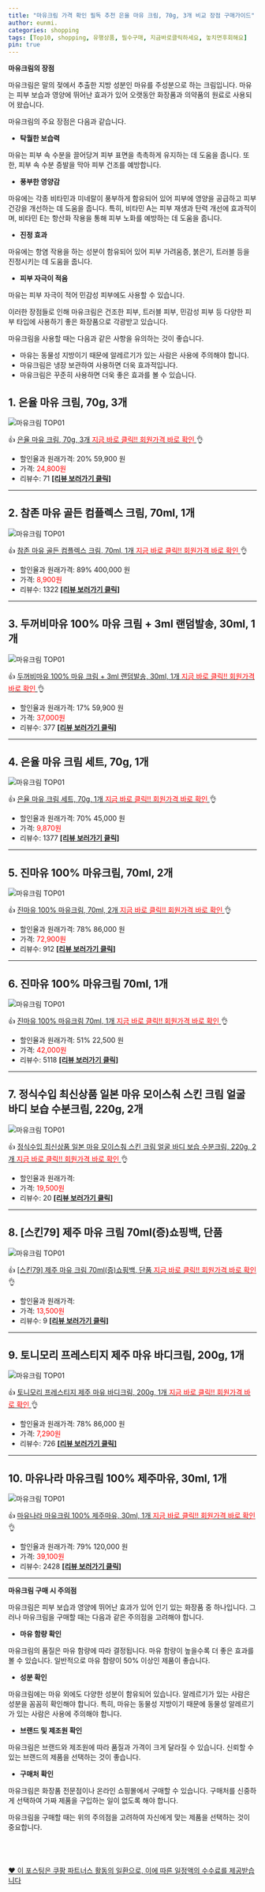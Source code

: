 ```yaml
---
title: "마유크림 가격 확인 필독 추천 은율 마유 크림, 70g, 3개 비교 장점 구매가이드"
author: eunmi.
categories: shopping
tags: [Top10, shopping, 유행상품, 필수구매, 지금바로클릭하세요, 놓치면후회해요]
pin: true
---
```

**마유크림의 장점**

마유크림은 말의 젖에서 추출한 지방 성분인 마유를 주성분으로 하는 크림입니다. 마유는 피부 보습과 영양에 뛰어난 효과가 있어 오랫동안 화장품과 의약품의 원료로 사용되어 왔습니다.

마유크림의 주요 장점은 다음과 같습니다.

* **탁월한 보습력**

마유는 피부 속 수분을 끌어당겨 피부 표면을 촉촉하게 유지하는 데 도움을 줍니다. 또한, 피부 속 수분 증발을 막아 피부 건조를 예방합니다.

* **풍부한 영양감**

마유에는 각종 비타민과 미네랄이 풍부하게 함유되어 있어 피부에 영양을 공급하고 피부 건강을 개선하는 데 도움을 줍니다. 특히, 비타민 A는 피부 재생과 탄력 개선에 효과적이며, 비타민 E는 항산화 작용을 통해 피부 노화를 예방하는 데 도움을 줍니다.

* **진정 효과**

마유에는 항염 작용을 하는 성분이 함유되어 있어 피부 가려움증, 붉은기, 트러블 등을 진정시키는 데 도움을 줍니다.

* **피부 자극이 적음**

마유는 피부 자극이 적어 민감성 피부에도 사용할 수 있습니다.

이러한 장점들로 인해 마유크림은 건조한 피부, 트러블 피부, 민감성 피부 등 다양한 피부 타입에 사용하기 좋은 화장품으로 각광받고 있습니다.

마유크림을 사용할 때는 다음과 같은 사항을 유의하는 것이 좋습니다.

* 마유는 동물성 지방이기 때문에 알레르기가 있는 사람은 사용에 주의해야 합니다.
* 마유크림은 냉장 보관하여 사용하면 더욱 효과적입니다.
* 마유크림은 꾸준히 사용하면 더욱 좋은 효과를 볼 수 있습니다.

   

## 1. 은율 마유 크림, 70g, 3개

![마유크림 TOP01](https://thumbnail8.coupangcdn.com/thumbnails/remote/230x230ex/image/retail/images/5658073043691964-05063f65-1a9f-49dd-a1c7-8bff7ed04d35.jpg)


👍 [은율 마유 크림, 70g, 3개 <font color=red> 지금 바로 클릭!! 회원가격 바로 확인 </font> ](https://link.coupang.com/re/AFFSDP?lptag=AF3617701&subid=GithubCoopas&pageKey=2500167&traceid=V0-153&itemId=11514080&vendorItemId=3017395378) 👌 


- 할인율과 원래가격: 20%  59,900   원
- 가격: <span style='color:red'>24,800원</span>
- 리뷰수: 71  [**[리뷰 보러가기 클릭]**](https://link.coupang.com/re/AFFSDP?lptag=AF3617701&subid=GithubCoopas&pageKey=2500167&traceid=V0-153&itemId=11514080&vendorItemId=3017395378)

---


   

## 2. 참존 마유 골든 컴플렉스 크림, 70ml, 1개

![마유크림 TOP01](https://thumbnail10.coupangcdn.com/thumbnails/remote/230x230ex/image/retail/images/2020/06/02/14/4/2276fcc7-8c0d-4230-b3d2-4d016daa90ae.jpg)


👍 [참존 마유 골든 컴플렉스 크림, 70ml, 1개 <font color=red> 지금 바로 클릭!! 회원가격 바로 확인 </font> ](https://link.coupang.com/re/AFFSDP?lptag=AF3617701&subid=GithubCoopas&pageKey=7385218957&traceid=V0-153&itemId=17909246888&vendorItemId=70807445511) 👌 


- 할인율과 원래가격: 89%  400,000   원
- 가격: <span style='color:red'>8,900원</span>
- 리뷰수: 1322  [**[리뷰 보러가기 클릭]**](https://link.coupang.com/re/AFFSDP?lptag=AF3617701&subid=GithubCoopas&pageKey=7385218957&traceid=V0-153&itemId=17909246888&vendorItemId=70807445511)

---


   

## 3. 두꺼비마유 100% 마유 크림 + 3ml 랜덤발송, 30ml, 1개

![마유크림 TOP01](https://thumbnail7.coupangcdn.com/thumbnails/remote/230x230ex/image/retail/images/8414533503447946-5b6315e9-9c97-4bc4-971e-605f4548771d.jpg)


👍 [두꺼비마유 100% 마유 크림 + 3ml 랜덤발송, 30ml, 1개 <font color=red> 지금 바로 클릭!! 회원가격 바로 확인 </font> ](https://link.coupang.com/re/AFFSDP?lptag=AF3617701&subid=GithubCoopas&pageKey=5926462847&traceid=V0-153&itemId=10518413658&vendorItemId=77800017727) 👌 


- 할인율과 원래가격: 17%  59,900   원
- 가격: <span style='color:red'>37,000원</span>
- 리뷰수: 377  [**[리뷰 보러가기 클릭]**](https://link.coupang.com/re/AFFSDP?lptag=AF3617701&subid=GithubCoopas&pageKey=5926462847&traceid=V0-153&itemId=10518413658&vendorItemId=77800017727)

---


   

## 4. 은율 마유 크림 세트, 70g, 1개

![마유크림 TOP01](https://thumbnail6.coupangcdn.com/thumbnails/remote/230x230ex/image/product/image/vendoritem/2019/06/19/3000271627/f378a2c0-3c3d-43db-a0d4-0b8041e5e3cf.jpg)


👍 [은율 마유 크림 세트, 70g, 1개 <font color=red> 지금 바로 클릭!! 회원가격 바로 확인 </font> ](https://link.coupang.com/re/AFFSDP?lptag=AF3617701&subid=GithubCoopas&pageKey=2500167&traceid=V0-153&itemId=365064&vendorItemId=77640298511) 👌 


- 할인율과 원래가격: 70%  45,000   원
- 가격: <span style='color:red'>9,870원</span>
- 리뷰수: 1377  [**[리뷰 보러가기 클릭]**](https://link.coupang.com/re/AFFSDP?lptag=AF3617701&subid=GithubCoopas&pageKey=2500167&traceid=V0-153&itemId=365064&vendorItemId=77640298511)

---


   

## 5. 진마유 100% 마유크림, 70ml, 2개

![마유크림 TOP01](https://thumbnail9.coupangcdn.com/thumbnails/remote/230x230ex/image/rs_quotation_api/wxg77hwt/a7047e773edd4247842119a6b37e1b83.jpg)


👍 [진마유 100% 마유크림, 70ml, 2개 <font color=red> 지금 바로 클릭!! 회원가격 바로 확인 </font> ](https://link.coupang.com/re/AFFSDP?lptag=AF3617701&subid=GithubCoopas&pageKey=5392791749&traceid=V0-153&itemId=8648089416&vendorItemId=75935299617) 👌 


- 할인율과 원래가격: 78%  86,000   원
- 가격: <span style='color:red'>72,900원</span>
- 리뷰수: 912  [**[리뷰 보러가기 클릭]**](https://link.coupang.com/re/AFFSDP?lptag=AF3617701&subid=GithubCoopas&pageKey=5392791749&traceid=V0-153&itemId=8648089416&vendorItemId=75935299617)

---


   

## 6. 진마유 100% 마유크림 70ml, 1개

![마유크림 TOP01](https://thumbnail8.coupangcdn.com/thumbnails/remote/230x230ex/image/retail/images/2021/04/22/13/8/1226a469-1bf0-4f3a-9bfa-be7a9af8a261.jpg)


👍 [진마유 100% 마유크림 70ml, 1개 <font color=red> 지금 바로 클릭!! 회원가격 바로 확인 </font> ](https://link.coupang.com/re/AFFSDP?lptag=AF3617701&subid=GithubCoopas&pageKey=5392791749&traceid=V0-153&itemId=8046924574&vendorItemId=75335491833) 👌 


- 할인율과 원래가격: 51%  22,500   원
- 가격: <span style='color:red'>42,000원</span>
- 리뷰수: 5118  [**[리뷰 보러가기 클릭]**](https://link.coupang.com/re/AFFSDP?lptag=AF3617701&subid=GithubCoopas&pageKey=5392791749&traceid=V0-153&itemId=8046924574&vendorItemId=75335491833)

---


   

## 7. 정식수입 최신상품 일본 마유 모이스춰 스킨 크림 얼굴 바디 보습 수분크림, 220g, 2개

![마유크림 TOP01](https://thumbnail8.coupangcdn.com/thumbnails/remote/230x230ex/image/vendor_inventory/73c9/c41d7612b7c03b444970c7e2d7cd514fd7f6dfbcf9ce858ded1e7c1e3722.jpg)


👍 [정식수입 최신상품 일본 마유 모이스춰 스킨 크림 얼굴 바디 보습 수분크림, 220g, 2개 <font color=red> 지금 바로 클릭!! 회원가격 바로 확인 </font> ](https://link.coupang.com/re/AFFSDP?lptag=AF3617701&subid=GithubCoopas&pageKey=335777318&traceid=V0-153&itemId=1071412161&vendorItemId=85811084611) 👌 


- 할인율과 원래가격: 
- 가격: <span style='color:red'>19,500원</span>
- 리뷰수: 20  [**[리뷰 보러가기 클릭]**](https://link.coupang.com/re/AFFSDP?lptag=AF3617701&subid=GithubCoopas&pageKey=335777318&traceid=V0-153&itemId=1071412161&vendorItemId=85811084611)

---


   

## 8. [스킨79] 제주 마유 크림 70ml(증)쇼핑백, 단품

![마유크림 TOP01](https://thumbnail8.coupangcdn.com/thumbnails/remote/230x230ex/image/vendor_inventory/a957/576a413eaf3628b891cf42027241a9718bc08703e9391ee71615d4bac37f.jpg)


👍 [[스킨79] 제주 마유 크림 70ml(증)쇼핑백, 단품 <font color=red> 지금 바로 클릭!! 회원가격 바로 확인 </font> ](https://link.coupang.com/re/AFFSDP?lptag=AF3617701&subid=GithubCoopas&pageKey=7702276062&traceid=V0-153&itemId=20625298012&vendorItemId=85028392125) 👌 


- 할인율과 원래가격: 
- 가격: <span style='color:red'>13,500원</span>
- 리뷰수: 9  [**[리뷰 보러가기 클릭]**](https://link.coupang.com/re/AFFSDP?lptag=AF3617701&subid=GithubCoopas&pageKey=7702276062&traceid=V0-153&itemId=20625298012&vendorItemId=85028392125)

---


   

## 9. 토니모리 프레스티지 제주 마유 바디크림, 200g, 1개

![마유크림 TOP01](https://thumbnail8.coupangcdn.com/thumbnails/remote/230x230ex/image/retail/images/3746545628129232-dfa78ddb-3f7f-4fac-a351-afcd13b4b5b2.jpg)


👍 [토니모리 프레스티지 제주 마유 바디크림, 200g, 1개 <font color=red> 지금 바로 클릭!! 회원가격 바로 확인 </font> ](https://link.coupang.com/re/AFFSDP?lptag=AF3617701&subid=GithubCoopas&pageKey=1417620043&traceid=V0-153&itemId=2454900134&vendorItemId=70448465141) 👌 


- 할인율과 원래가격: 78%  86,000   원
- 가격: <span style='color:red'>7,290원</span>
- 리뷰수: 726  [**[리뷰 보러가기 클릭]**](https://link.coupang.com/re/AFFSDP?lptag=AF3617701&subid=GithubCoopas&pageKey=1417620043&traceid=V0-153&itemId=2454900134&vendorItemId=70448465141)

---


   

## 10. 마유나라 마유크림 100% 제주마유, 30ml, 1개

![마유크림 TOP01](https://thumbnail8.coupangcdn.com/thumbnails/remote/230x230ex/image/retail/images/2768368699282910-6d144575-2c85-4a5f-b9a3-9bb9fa4eec87.jpg)


👍 [마유나라 마유크림 100% 제주마유, 30ml, 1개 <font color=red> 지금 바로 클릭!! 회원가격 바로 확인 </font> ](https://link.coupang.com/re/AFFSDP?lptag=AF3617701&subid=GithubCoopas&pageKey=6011579336&traceid=V0-153&itemId=10907405118&vendorItemId=78187240453) 👌 


- 할인율과 원래가격: 79%  120,000   원
- 가격: <span style='color:red'>39,100원</span>
- 리뷰수: 2428  [**[리뷰 보러가기 클릭]**](https://link.coupang.com/re/AFFSDP?lptag=AF3617701&subid=GithubCoopas&pageKey=6011579336&traceid=V0-153&itemId=10907405118&vendorItemId=78187240453)

---
**마유크림 구매 시 주의점**

마유크림은 피부 보습과 영양에 뛰어난 효과가 있어 인기 있는 화장품 중 하나입니다. 그러나 마유크림을 구매할 때는 다음과 같은 주의점을 고려해야 합니다.

* **마유 함량 확인**

마유크림의 품질은 마유 함량에 따라 결정됩니다. 마유 함량이 높을수록 더 좋은 효과를 볼 수 있습니다. 일반적으로 마유 함량이 50% 이상인 제품이 좋습니다.

* **성분 확인**

마유크림에는 마유 외에도 다양한 성분이 함유되어 있습니다. 알레르기가 있는 사람은 성분을 꼼꼼히 확인해야 합니다. 특히, 마유는 동물성 지방이기 때문에 동물성 알레르기가 있는 사람은 사용에 주의해야 합니다.

* **브랜드 및 제조원 확인**

마유크림은 브랜드와 제조원에 따라 품질과 가격이 크게 달라질 수 있습니다. 신뢰할 수 있는 브랜드의 제품을 선택하는 것이 좋습니다.

* **구매처 확인**

마유크림은 화장품 전문점이나 온라인 쇼핑몰에서 구매할 수 있습니다. 구매처를 신중하게 선택하여 가짜 제품을 구입하는 일이 없도록 해야 합니다.

마유크림을 구매할 때는 위의 주의점을 고려하여 자신에게 맞는 제품을 선택하는 것이 중요합니다.<br><br><br><br><br> [ ❤  이 포스팅은 쿠팡 파트너스 활동의 일환으로, 이에 따른 일정액의 수수료를 제공받습니다](https://link.coupang.com/a/bcEFyh)